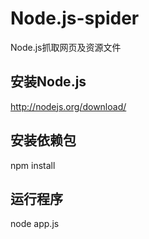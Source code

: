 # Node.js-spider
Node.js抓取网页及资源文件
## 安装Node.js
http://nodejs.org/download/
## 安装依赖包
npm install
## 运行程序
node app.js

